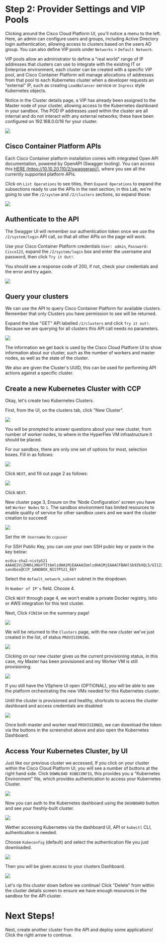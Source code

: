 # Step 2: Provider Settings and VIP Pools

Clicking around the Cisco Cloud Platform UI, you'll notice a menu to the left.
Here, an admin can configure users and groups, including Active Directory login authentication, allowing access to clusters based on the users AD group. You can also define VIP pools under `Networks` > `Default Network`.

VIP pools allow an administrator to define a "real world" range of IP addresses that clusters can use to integrate with the existing IT or Enterprise environment, each cluster can be created with a specific VIP pool, and Cisco Container Platform will manage allocations of addresses from that pool to each Kubernetes cluster when a developer requests an "external" IP, such as creating `LoadBalancer` service or `Ingress` style Kubernetes objects.

Notice in the Cluster details page, a VIP has already been assigned to the Master node of your cluster, allowing access to the Kubernetes dashboard in your sandbox. The POD IP addresses used within the cluster are all internal and do not interact with any external networks; these have been configured on 192.168.0.0/16 for your cluster.

  ![](assets/images/cpp-vippools.png)

## Cisco Container Platform APIs
Each Cisco Container platform installation comes with integrated Open API documentation, powered by OpenAPI (Swagger tooling).
You can access this [HERE (https://10.10.20.110/2/swaggerapi/)](https://10.10.20.110/2/swaggerapi/), where you see all the currently supported platform APIs.

Click on `List Operations` to see titles, then `Expand Operations` to expand the subsections ready to use the APIs in the next section; in this Lab, we're going to use the `/2/system` and `/2/clusters` sections, so expand those:

  ![](assets/images/expand_swagger_1.png)

## Authenticate to the API
The Swagger UI will remember our authentication token once we use the `/2/system/login` API call, so that all other APIs on the page will work.

Use your Cisco Container Platform credentials `User: admin`, `Password: Cisco123`, expand the `/2/system/login` box and enter the username and password, then click `Try it Out!`.

You should see a response code of 200, if not, check your credentials and the error and try again.

  ![](assets/images/swagger_cluster_login.png)

## Query your clusters
We can use the API to query Cisco Container Platform for available clusters. Remember that only Clusters you have permission to see will be returned.

Expand the blue "GET" API labelled `/2/clusters` and click `Try it out!`. Because we are querying for all clusters this API call needs no parameters.

  ![](assets/images/swagger_list_all_clusters.png)

The information we get back is used by the Cisco Cloud Platform UI to show information about our cluster, such as the number of workers and master nodes, as well as the state of the cluster.

We also are given the Cluster's UUID, this can be used for performing API actions against a specific cluster.

## Create a new Kubernetes Cluster with CCP
Okay, let's create two Kubernetes Clusters.

First, from the UI, on the clusters tab, click "New Cluster".

  ![](assets/images/newclusterbutton.png)

You will be prompted to answer questions about your new cluster, from number of worker nodes, to where in the HyperFlex VM infrastructure it should be placed.

For our sandbox, there are only one set of options for most, selection boxes. Fill in as follows:

  ![](assets/images/new-cluster-ui-1.png)

Click `NEXT`, and fill out page 2 as follows:

![](assets/images/new-cluster-ui-2.png)

Click `NEXT`.

New cluster page 3, Ensure on the 'Node Configuration' screen you have set `Worker Nodes` to `1`. The sandbox environment has limited resources to enable quality of service for other sandbox users and we want the cluster creation to succeed!

![](assets/images/one-worker-vm.png)

Set the `VM Username` to `ccpuser`

For SSH Public Key, you can use your own SSH pubic key or paste in the key below:

```
ecdsa-sha2-nistp521 AAAAE2VjZHNhLXNoYTItbmlzdHA1MjEAAAAIbmlzdHA1MjEAAACFBAHlSb9ZkXQL5/GI12258c+AIKVhDN1p1VYjvJR5oliqoR/gN/65D04BfsZWE8nk00AtJzvEVbjenwLeWuvIQsFs5AHa5uM4Fpmw3Ylpt1tB/GZHZ5Mg9sh1iLh5agSgNLWkAgCRvySmLO3fSq0IKarnQrMqId2pGUlNZr/YPP4irTvU6w== sandbox@CCP_SANDBOX_NISTP521_KEY
```

Select the `default_network_subnet` subnet in the dropdown.

In `Number of IP's` field. Choose 4.

Click `NEXT` through page 4, we won't enable a private Docker registry, Istio or AWS integration for this test cluster.

Next, Click `FINISH` on the summary page!

![](assets/images/new-cluster-ui-4.png)

We will be returned to the `Clusters` page, with the new cluster we've just created in the list, of status `PROVISIONING`.

  ![](assets/images/new-cluster-ui-5.png)

Clicking on our new cluster gives us the current provisioning status, in this case, my Master has been provisioned and my Worker VM is still provisioning.

  ![](assets/images/new-cluster-ui-6.png)

If you still have the VSphere UI open (OPTIONAL), you will be able to see the platform orchestrating the new VMs needed for this Kubernetes cluster.

Until the cluster is provisioned and healthy, shortcuts to access the cluster dashboard and access credentials are disabled:

  ![](assets/images/new-cluster-ui-7.png)

Once both master and worker read `PROVISIONED`, we can download the token via the buttons in the screenshot above and also open the Kubernetes Dashboard.

## Access Your Kubernetes Cluster, by UI
Just like our previous cluster we accessed, If you click on your cluster within the Cisco Cloud Platform UI, you will see a number of buttons at the right hand side. Click `DOWNLOAD KUBECONFIG`, this provides you a "Kubernetes Environment" file, which provides authentication to access your Kubernetes Cluster.

  ![](assets/images/1234user-cluster-build-success.png)

Now you can auth to the Kubernetes dashboard using the `DASHBOARD` button and see your freshly-built cluster.

  ![](assets/images/kubernetes-dashboard-auth.png)

Wether accessing Kubernetes via the dashboard UI, API or `kubectl` CLI, authentication is needed.

Choose `Kubeconfig` (default) and select the authentication file you just downloaded.

![](assets/images/select-k8s-token.png)

Then you will be given access to your clusters Dashboard.

![](assets/images/kubernetes-dashboard.png)

Let's rip this cluster down before we continue! Click "Delete" from within the cluster details screen to ensure we have enough resources in the sandbox for the API cluster.

# Next Steps!
Next, create another cluster from the API and deploy some applications! Click the right arrow to continue.

